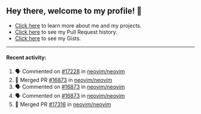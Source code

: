 ## Hey there, welcome to my profile! 👋

- [Click here](https://seandewar.github.io/) to learn more about me and my projects.
- [Click here](https://github.com/search?p=1&q=author%3Aseandewar+is%3Apr) to see my Pull Request history.
- [Click here](https://gist.github.com/seandewar) to see my Gists.

---

#### Recent activity:

<!--START_SECTION:activity-->
1. 🗣 Commented on [#17228](https://github.com/neovim/neovim/issues/17228) in [neovim/neovim](https://github.com/neovim/neovim)
2. 🎉 Merged PR [#16873](https://github.com/neovim/neovim/pull/16873) in [neovim/neovim](https://github.com/neovim/neovim)
3. 🗣 Commented on [#16873](https://github.com/neovim/neovim/issues/16873) in [neovim/neovim](https://github.com/neovim/neovim)
4. 🗣 Commented on [#16873](https://github.com/neovim/neovim/issues/16873) in [neovim/neovim](https://github.com/neovim/neovim)
5. 🎉 Merged PR [#17316](https://github.com/neovim/neovim/pull/17316) in [neovim/neovim](https://github.com/neovim/neovim)
<!--END_SECTION:activity-->
